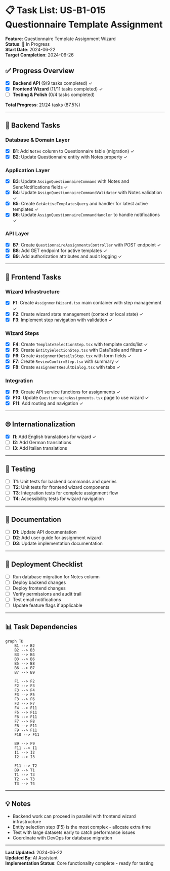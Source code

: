 # 📋 Task List: US-B1-015 Questionnaire Template Assignment

**Feature**: Questionnaire Template Assignment Wizard  
**Status**: 🚧 In Progress  
**Start Date**: 2024-06-22  
**Target Completion**: 2024-06-26

## ✅ Progress Overview

- [x] **Backend API** (9/9 tasks completed) ✓
- [x] **Frontend Wizard** (11/11 tasks completed) ✓
- [ ] **Testing & Polish** (0/4 tasks completed)

**Total Progress**: 21/24 tasks (87.5%)

---

## 🔧 Backend Tasks

### Database & Domain Layer
- [x] **B1**: Add `Notes` column to Questionnaire table (migration) ✓
- [x] **B2**: Update Questionnaire entity with Notes property ✓

### Application Layer
- [x] **B3**: Update `AssignQuestionnaireCommand` with Notes and SendNotifications fields ✓
- [x] **B4**: Update `AssignQuestionnaireCommandValidator` with Notes validation ✓
- [x] **B5**: Create `GetActiveTemplatesQuery` and handler for latest active templates ✓
- [x] **B6**: Update `AssignQuestionnaireCommandHandler` to handle notifications ✓

### API Layer
- [x] **B7**: Create `QuestionnaireAssignmentsController` with POST endpoint ✓
- [x] **B8**: Add GET endpoint for active templates ✓
- [x] **B9**: Add authorization attributes and audit logging ✓

---

## 🎨 Frontend Tasks

### Wizard Infrastructure
- [x] **F1**: Create `AssignmentWizard.tsx` main container with step management ✓
- [x] **F2**: Create wizard state management (context or local state) ✓
- [x] **F3**: Implement step navigation with validation ✓

### Wizard Steps
- [x] **F4**: Create `TemplateSelectionStep.tsx` with template cards/list ✓
- [x] **F5**: Create `EntitySelectionStep.tsx` with DataTable and filters ✓
- [x] **F6**: Create `AssignmentDetailsStep.tsx` with form fields ✓
- [x] **F7**: Create `ReviewConfirmStep.tsx` with summary ✓
- [x] **F8**: Create `AssignmentResultDialog.tsx` with tabs ✓

### Integration
- [x] **F9**: Create API service functions for assignments ✓
- [x] **F10**: Update `QuestionnaireAssignments.tsx` page to use wizard ✓
- [x] **F11**: Add routing and navigation ✓

---

## 🌐 Internationalization

- [x] **I1**: Add English translations for wizard ✓
- [ ] **I2**: Add German translations
- [ ] **I3**: Add Italian translations

---

## 🧪 Testing

- [ ] **T1**: Unit tests for backend commands and queries
- [ ] **T2**: Unit tests for frontend wizard components
- [ ] **T3**: Integration tests for complete assignment flow
- [ ] **T4**: Accessibility tests for wizard navigation

---

## 📝 Documentation

- [ ] **D1**: Update API documentation
- [ ] **D2**: Add user guide for assignment wizard
- [ ] **D3**: Update implementation documentation

---

## 🚀 Deployment Checklist

- [ ] Run database migration for Notes column
- [ ] Deploy backend changes
- [ ] Deploy frontend changes
- [ ] Verify permissions and audit trail
- [ ] Test email notifications
- [ ] Update feature flags if applicable

---

## 📊 Task Dependencies

```mermaid
graph TD
    B1 --> B2
    B2 --> B3
    B3 --> B4
    B3 --> B6
    B5 --> B8
    B6 --> B7
    B7 --> B9
    
    F1 --> F2
    F2 --> F3
    F3 --> F4
    F3 --> F5
    F3 --> F6
    F3 --> F7
    F4 --> F11
    F5 --> F11
    F6 --> F11
    F7 --> F8
    F8 --> F11
    F9 --> F11
    F10 --> F11
    
    B9 --> F9
    F11 --> I1
    I1 --> I2
    I2 --> I3
    
    F11 --> T2
    B9 --> T1
    T1 --> T3
    T2 --> T3
    T3 --> T4
```

---

## 💡 Notes

- Backend work can proceed in parallel with frontend wizard infrastructure
- Entity selection step (F5) is the most complex - allocate extra time
- Test with large datasets early to catch performance issues
- Coordinate with DevOps for database migration

---

**Last Updated**: 2024-06-22  
**Updated By**: AI Assistant  
**Implementation Status**: Core functionality complete - ready for testing